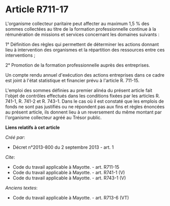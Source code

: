 # Article R711-17

L'organisme collecteur paritaire peut affecter au maximum 1,5 % des sommes collectées au titre de la formation
professionnelle continue à la rémunération de missions et services concernant les domaines suivants : 

1° Définition des règles qui permettent de déterminer les actions donnant lieu à intervention des organismes et la
répartition des ressources entre ces interventions ; 

2° Promotion de la formation professionnelle auprès des entreprises. 

Un compte rendu annuel d'exécution des actions entreprises dans ce cadre est joint à l'état statistique et financier prévu à
l'article R. 711-15. 

L'emploi des sommes définies au premier alinéa du présent article fait l'objet de contrôles effectués dans les conditions
fixées par les articles R. 741-1, R. 741-2 et R. 743-1. Dans le cas où il est constaté que les emplois de fonds ne sont pas
justifiés ou ne répondent pas aux fins et règles énoncées au présent article, ils donnent lieu à un reversement du même
montant par l'organisme collecteur agréé au Trésor public.

**Liens relatifs à cet article**

_Créé par_:

  - Décret n°2013-800 du 2 septembre 2013 - art. 1

_Cite_:

  - Code du travail applicable à Mayotte. - art. R711-15
  - Code du travail applicable à Mayotte. - art. R741-1 (V)
  - Code du travail applicable à Mayotte. - art. R743-1 (V)

_Anciens textes_:

  - Code du travail applicable à Mayotte. - art. R713-6 (VT)
